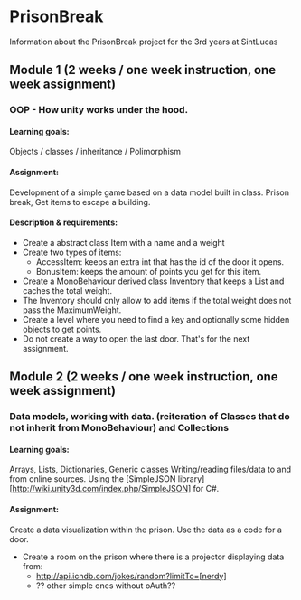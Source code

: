 # PrisonBreak
Information about the PrisonBreak project for the 3rd years at SintLucas

## Module 1 (2 weeks / one week instruction, one week assignment)
### OOP - How unity works under the hood.

#### Learning goals:
Objects / classes / inheritance / Polimorphism

#### Assignment:
Development of a simple game based on a data model built in class.
Prison break, Get items to escape a building.

#### Description & requirements:
* Create a abstract class Item with a name and a weight
* Create two types of items:
  * AccessItem: keeps an extra int that has the id of the door it opens.
  * BonusItem: keeps the amount of points you get for this item.
* Create a MonoBehaviour derived class Inventory that keeps a List<Item> and caches the total weight.
* The Inventory should only allow to add items if the total weight does not pass the MaximumWeight.
* Create a level where you need to find a key and optionally some hidden objects to get points.
* Do not create a way to open the last door. That's for the next assignment.

## Module 2  (2 weeks / one week instruction, one week assignment)
### Data models, working with data. (reiteration of Classes that do not inherit from MonoBehaviour) and Collections

#### Learning goals:
Arrays, Lists, Dictionaries, Generic classes
Writing/reading files/data to and from online sources.
Using the [SimpleJSON library][http://wiki.unity3d.com/index.php/SimpleJSON] for C#.

#### Assignment:
Create a data visualization within the prison. Use the data as a code for a door.

* Create a room on the prison where there is a projector displaying data from:
  * http://api.icndb.com/jokes/random?limitTo=[nerdy]
  *  ?? other simple ones without oAuth??

